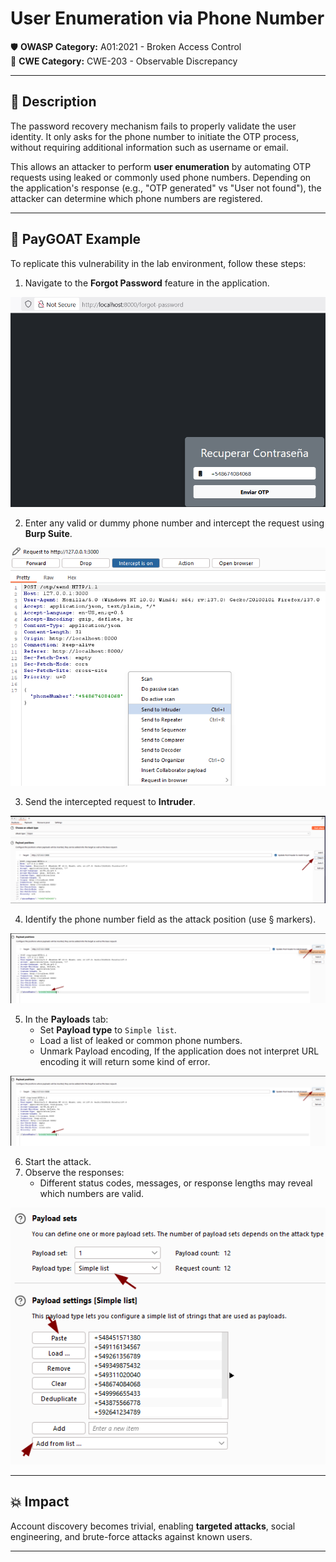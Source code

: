 # User Enumeration via Phone Number

🛡️ **OWASP Category:** A01:2021 - Broken Access Control  
🧩 **CWE Category:** CWE-203 - Observable Discrepancy

---

## 📝 Description

The password recovery mechanism fails to properly validate the user identity. It only asks for the phone number to initiate the OTP process, without requiring additional information such as username or email.

This allows an attacker to perform **user enumeration** by automating OTP requests using leaked or commonly used phone numbers. Depending on the application's response (e.g., "OTP generated" vs "User not found"), the attacker can determine which phone numbers are registered.

---

## 🐐 PayGOAT Example

To replicate this vulnerability in the lab environment, follow these steps:

1. Navigate to the **Forgot Password** feature in the application.

![phone](img/img001.png)

2. Enter any valid or dummy phone number and intercept the request using **Burp Suite**.

![sendopt](img/img004.png)

3. Send the intercepted request to **Intruder**.

![positions](img/img005.png)

4. Identify the phone number field as the attack position (use § markers).

![mark](img/img008.png)

5. In the **Payloads** tab:
   - Set **Payload type** to `Simple list`.
   - Load a list of leaked or common phone numbers.
   - Unmark Payload encoding, If the application does not interpret URL encoding it will return some kind of error. 

![list](img/img008.png)

6. Start the attack.
7. Observe the responses:
   - Different status codes, messages, or response lengths may reveal which numbers are valid.

![enum](img/img009.png)

---

## 💥 Impact

Account discovery becomes trivial, enabling **targeted attacks**, social engineering, and brute-force attacks against known users.

---
